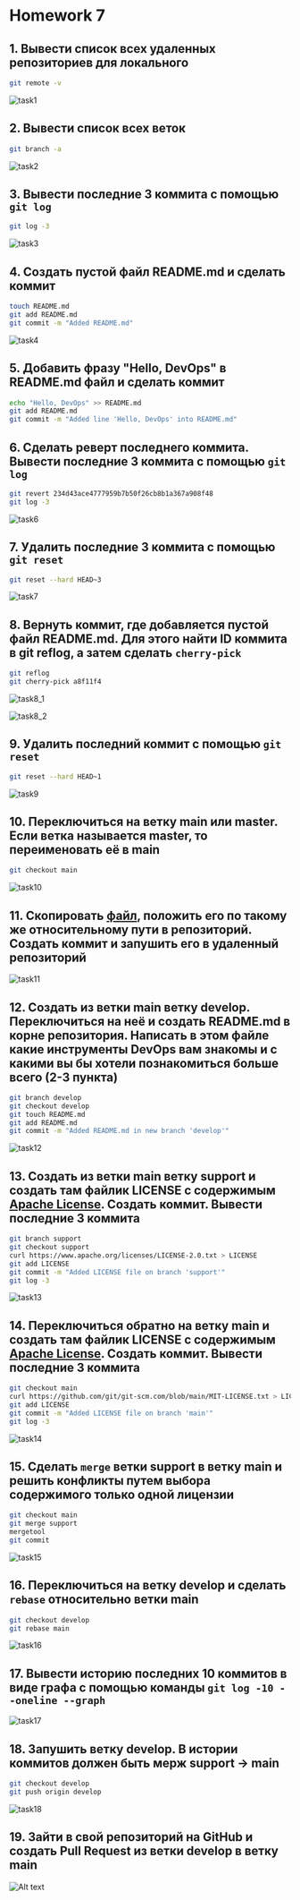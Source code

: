 # Homework 7

## 1. Вывести список всех удаленных репозиториев для локального

```bash
git remote -v
```

![task1](screenshots/task1.png)

## 2. Вывести список всех веток

```bash
git branch -a
```

![task2](screenshots/task2.png)

## 3. Вывести последниe 3 коммитa с помощью ```git log```

```bash
git log -3
```

![task3](screenshots/task3.png)

## 4. Создать пустой файл README.md и сделать коммит

```bash
touch README.md
git add README.md
git commit -m "Added README.md"
```

![task4](screenshots/task4.png)

## 5. Добавить фразу "Hello, DevOps" в README.md файл и сделать коммит

```bash
echo "Hello, DevOps" >> README.md
git add README.md
git commit -m "Added line 'Hello, DevOps' into README.md"
```

## 6. Сделать реверт последнего коммита. Вывести последниe 3 коммитa с помощью ```git log```

```bash
git revert 234d43ace4777959b7b50f26cb8b1a367a908f48
git log -3
```

![task6](screenshots/task6.png)

## 7. Удалить последние 3 коммита с помощью ```git reset```

```bash
git reset --hard HEAD~3
```

![task7](screenshots/task7.png)

## 8. Вернуть коммит, где добавляется пустой файл README.md. Для этого найти ID коммита в git reflog, а затем сделать ```cherry-pick```

```bash
git reflog
git cherry-pick a8f11f4
```

![task8_1](../../../../vlonemok/TMS_DevOps/kirill-mokeichev/HW_7/screenshots/task8_1.png)

![task8_2](../../../../vlonemok/TMS_DevOps/kirill-mokeichev/HW_7/screenshots/task8_2.png)

## 9. Удалить последний коммит с помощью ```git reset```

```bash
git reset --hard HEAD~1
```

![task9](screenshots/task9.png)

## 10. Переключиться на ветку main или master. Если ветка называется master, то переименовать её в main

```bash
git checkout main
```

![task10](screenshots/task10.png)

## 11. Скопировать [файл](https://github.com/tms-dos17-onl/_sandbox/blob/main/.github/workflows/validate-shell.yaml), положить его по такому же относительному пути в репозиторий. Создать коммит и запушить его в удаленный репозиторий

![task11](screenshots/task11.png)

## 12. Создать из ветки main ветку develop. Переключиться на неё и создать README.md в корне репозитория. Написать в этом файле какие инструменты DevOps вам знакомы и с какими вы бы хотели познакомиться больше всего (2-3 пункта)

```bash
git branch develop
git checkout develop
git touch README.md
git add README.md
git commit -m "Added README.md in new branch 'develop'"
```

![task12](screenshots/task12.png)

## 13. Создать из ветки main ветку support и создать там файлик LICENSE с содержимым [Apache License](https://www.apache.org/licenses/LICENSE-2.0.txt). Создать коммит. Вывести последниe 3 коммитa

```bash
git branch support
git checkout support
curl https://www.apache.org/licenses/LICENSE-2.0.txt > LICENSE
git add LICENSE
git commit -m "Added LICENSE file on branch 'support'"
git log -3
```

![task13](screenshots/task13.png)

## 14. Переключиться обратно на ветку main и создать там файлик LICENSE с содержимым [Apache License](https://github.com/git/git-scm.com/blob/main/MIT-LICENSE.txt). Создать коммит. Вывести последниe 3 коммитa

```bash
git checkout main
curl https://github.com/git/git-scm.com/blob/main/MIT-LICENSE.txt > LICENSE
git add LICENSE
git commit -m "Added LICENSE file on branch 'main'"
git log -3
```

![task14](screenshots/task14.png)

## 15. Сделать ```merge``` ветки support в ветку main и решить конфликты путем выбора содержимого только одной лицензии

```bash
git checkout main
git merge support
mergetool
git commit
```

![task15](screenshots/task15.png)

## 16. Переключиться на ветку develop и сделать ```rebase``` относительно ветки main

```bash
git checkout develop
git rebase main
```

![task16](screenshots/task16.png)

## 17. Вывести историю последних 10 коммитов в виде графа с помощью команды ```git log -10 --oneline --graph```

![task17](screenshots/task17.png)

## 18. Запушить ветку develop. В истории коммитов должен быть мерж support -> main

```bash
git checkout develop
git push origin develop
```

![task18](screenshots/task18.png)

## 19. Зайти в свой репозиторий на GitHub и создать Pull Request из ветки develop в ветку main

![Alt text](screenshots/task19.png)
